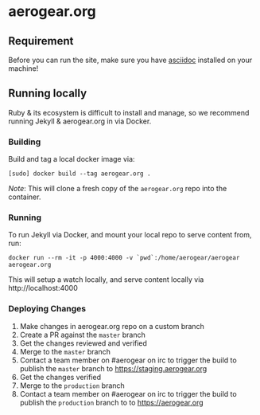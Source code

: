 # aerogear.org

## Requirement

Before you can run the site, make sure you have [asciidoc](http://www.methods.co.nz/asciidoc/) installed on your machine!

## Running locally

Ruby & its ecosystem is difficult to install and manage, so we recommend running Jekyll & aerogear.org in via Docker.

### Building

Build and tag a local docker image via:

```
[sudo] docker build --tag aerogear.org .
```

*Note*: This will clone a fresh copy of the `aerogear.org` repo into the container.

### Running

To run Jekyll via Docker, and mount your local repo to serve content from, run:

```
docker run --rm -it -p 4000:4000 -v `pwd`:/home/aerogear/aerogear aerogear.org
```

This will setup a watch locally, and serve content locally via http://localhost:4000


### Deploying Changes

1. Make changes in aerogear.org repo on a custom branch
1. Create a PR against the `master` branch
1. Get the changes reviewed and verified
1. Merge to the `master` branch
1. Contact a team member on #aerogear on irc to trigger the build to publish the `master` branch to https://staging.aerogear.org
1. Get the changes verified
1. Merge to the `production` branch
1. Contact a team member on #aerogear on irc to trigger the build to publish the `production` branch to to https://aerogear.org
